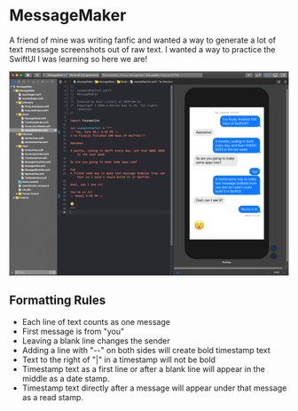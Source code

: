 # MessageMaker
A friend of mine was writing fanfic and wanted a way to generate a lot of text message screenshots out of raw text. I wanted a way to practice the SwiftUI I was learning so here we are!

![ScreenShot](screenshot_2020-07.png)

## Formatting Rules
- Each line of text counts as one message
- First message is from "you"
- Leaving a blank line changes the sender
- Adding a line with "--" on both sides will create bold timestamp text
- Text to the right of "|" in a timestamp will not be bold
- Timestamp text as a first line or after a blank line will appear in the middle as a date stamp.
- Timestamp text directly after a message will appear under that message as a read stamp.
